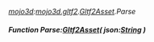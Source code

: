 _[mojo3d](../../modules/mojo3d/mojo3d-module.md):[mojo3d.gltf2](../../modules/mojo3d/mojo3d-gltf2.md).[Gltf2Asset](../../modules/mojo3d/mojo3d-gltf2-gltf2asset.md).Parse_
##### Function Parse:[Gltf2Asset](../../modules/mojo3d/mojo3d-gltf2-gltf2asset.md)( json:[String](../../modules/wonkey/wonkey-types-string.md) )
